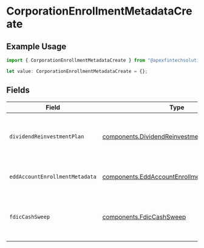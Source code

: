 # CorporationEnrollmentMetadataCreate

## Example Usage

```typescript
import { CorporationEnrollmentMetadataCreate } from "@apexfintechsolutions/ascend-sdk/models/components";

let value: CorporationEnrollmentMetadataCreate = {};
```

## Fields

| Field                                                                                                          | Type                                                                                                           | Required                                                                                                       | Description                                                                                                    | Example                                                                                                        |
| -------------------------------------------------------------------------------------------------------------- | -------------------------------------------------------------------------------------------------------------- | -------------------------------------------------------------------------------------------------------------- | -------------------------------------------------------------------------------------------------------------- | -------------------------------------------------------------------------------------------------------------- |
| `dividendReinvestmentPlan`                                                                                     | [components.DividendReinvestmentPlan](../../models/components/dividendreinvestmentplan.md)                     | :heavy_minus_sign:                                                                                             | Option to auto-enroll in Dividend Reinvestment; defaults to true                                               | DIVIDEND_REINVESTMENT_ENROLL                                                                                   |
| `eddAccountEnrollmentMetadata`                                                                                 | [components.EddAccountEnrollmentMetadataCreate](../../models/components/eddaccountenrollmentmetadatacreate.md) | :heavy_minus_sign:                                                                                             | Enrollment metadata for Entity Accounts                                                                        |                                                                                                                |
| `fdicCashSweep`                                                                                                | [components.FdicCashSweep](../../models/components/fdiccashsweep.md)                                           | :heavy_minus_sign:                                                                                             | Option to auto-enroll in FDIC cash sweep; defaults to true                                                     | FDIC_CASH_SWEEP_ENROLL                                                                                         |